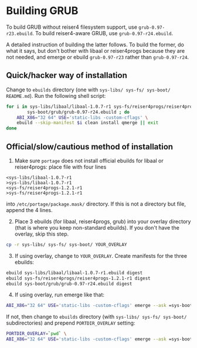 # Building GRUB

To build GRUB without reiser4 filesystem support, use `grub-0.97-r23.ebuild`. To build reiser4-aware GRUB, use `grub-0.97-r24.ebuild`.

A detailed instruction of building the latter follows. To build the former, do what it says, but don't bother with libaal or reiser4progs because they are not needed, and emerge or ebuild `grub-0.97-r23` rather than `grub-0.97-r24`.

## Quick/hacker way of installation

Change to `ebuilds` directory (one with `sys-libs/ sys-fs/ sys-boot/ README.md`). Run the following shell script:
```sh
for i in sys-libs/libaal/libaal-1.0.7-r1 sys-fs/reiser4progs/reiser4progs-1.2.1-r1 \
        sys-boot/grub/grub-0.97-r24.ebuild ; do
    ABI_X86="32 64" USE='static-libs -custom-cflags' \
    ebuild --skip-manifest $i clean install qmerge || exit
done
```

## Official/slow/cautious method of installation

1. Make sure `portage` does not install official ebuilds for libaal or reiser4progs: place file with four lines
```
<sys-libs/libaal-1.0.7-r1
>sys-libs/libaal-1.0.7-r1
<sys-fs/reiser4progs-1.2.1-r1
>sys-fs/reiser4progs-1.2.1-r1
```
into `/etc/portage/package.mask/` directory. If this is not a directory but file, append the 4 lines.

2. Place 3 ebuilds (for libaal, reiser4progs, grub) into your overlay directory (that is where you keep non-standard ebuilds). If you don't have the overlay, skip this step.
```sh
cp -r sys-libs/ sys-fs/ sys-boot/ YOUR_OVERLAY
```

3. If using overlay, change to `YOUR_OVERLAY`. Create manifests for the three ebuilds:
```sh
ebuild sys-libs/libaal/libaal-1.0.7-r1.ebuild digest
ebuild sys-fs/reiser4progs/reiser4progs-1.2.1-r1 digest
ebuild sys-boot/grub/grub-0.97-r24.ebuild digest
```

4. If using overlay, run emerge like that:
```sh
ABI_X86="32 64" USE='static-libs -custom-cflags' emerge --ask =sys-boot/grub-0.97-r24
```

If not, then change to `ebuilds` directory (with `sys-libs/ sys-fs/ sys-boot/` subdirectories) and prepend `PORTDIR_OVERLAY` setting:

```sh
PORTDIR_OVERLAY=`pwd` \
ABI_X86="32 64" USE='static-libs -custom-cflags' emerge --ask =sys-boot/grub-0.97-r24
```
